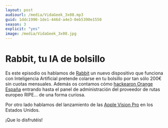 ```yaml
---
layout: post
audiourl: /media/VidaGeek_3x08.mp3
guid: 1ddc1990-1de1-446d-a4e3-0eb5390e1550
season: 3
explicit: "yes"
image: /media/VidaGeek_3x08.jpg
---
```

# Rabbit, tu IA de bolsillo

Es este episodio os hablamos de [Rabbit](https://rabbit.tech) un nuevo dispositivo que funciona con Inteligencia Artificial pretende colarse en tu bolsillo por tan sólo 200€ sin cuotas mensuales. Además os contamos cómo [hackearon Orange España](https://www.genbeta.com/seguridad/hacker-que-tumbo-a-orange-espana-explica-como-dejo-conexion-a-miles-clientes) entrando hasta el panel de administración del proveedor de rutas europeo RIPE... de una forma curiosa.

Por otro lado hablamos del lanzamiento de las [Apple Vision Pro](https://apple.com) en los Estados Unidos.

¡Que lo disfrutéis!
